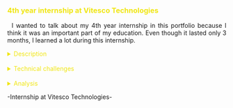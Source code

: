 <h3 style="color: #f0e613">4th year internship at Vitesco Technologies</h3>

<p style="text-indent: 2%; text-align: justify;">
    I wanted to talk about my 4th year internship in this portfolio because I think it was an important part of my education. Even though it lasted only 3 months, I learned a lot during this internship.
</p>
<details>
    <summary style="color: #f0e613">Description</summary>
    <figure style="text-align: center">
        <img src="https://github.com/ALievre/5ISS_Portfolio/blob/main/public/images/vitesco_material.jpg?raw=true"
            title="My equipment"
            height="250">
        <figcaption>My equipment</figcaption>
    </figure>
    <figure style="text-align: center">
        <img src="https://github.com/ALievre/5ISS_Portfolio/blob/main/public/images/vitesco_Configuration.png?raw=true"
            title="System configuration"
            height="250">
        <img src="https://github.com/ALievre/5ISS_Portfolio/blob/main/public/images/vitesco_Panel_Summary.png?raw=true"
            title="Summary of the panels"
            height="250">
        <figcaption>The system's configuration and summary</figcaption>
    </figure>
    <figure style="text-align: center">
        <img src="https://github.com/ALievre/5ISS_Portfolio/blob/main/public/images/vitesco_Final_Panel_NFC.png?raw=true"
            title="NFC Panel"
            height="250">
        <img src="https://github.com/ALievre/5ISS_Portfolio/blob/main/public/images/vitesco_Final_Panel_SFD.png?raw=true"
            title="SFD Panel"
            height="250">
        <img src="https://github.com/ALievre/5ISS_Portfolio/blob/main/public/images/vitesco_Final_Panel_SFD_Simplified.png?raw=true"
            title="Simplified SFD Panel"
            height="250">
        <figcaption>My panels</figcaption>
    </figure>
    <p style="text-indent: 2%; margin-left: 2%; text-align: justify;">
        I did my internship at Vitesco Technologies within the Mechatronic Sensor Module (MSM) where Vitesco is developing Door Handle Sensor (DHS). The product is based on the CANoe communication network. In addition, many tests must be carried out to guarantee the correct functioning of the product. During this internship, my goal was to collect the testing needs of the DHS project and to use the CANoe tool to develop a generic interface while providing a library that can be used by future projects. My work was deconstructed into different steps: 
    </p>
    <p style="margin-left: 10%; text-align: justify;">
        1.	Familiarize with existing technologies (capacitive sensor / BLE/ NFC) and with the CANoe software. <br>
        2.	Collect the project needs and read the documentation to understand what was expected of my work. <br>
        3.	Normalize the already existing code. <br>
        4.	Develop the modules based on CAPL and create panels to test the NFC. They needed this panel to test the NFC protocol quickly without having to modify the code each time. <br>
        5.	Upgrade the routine control SFD UDS panel. <br>
        6.	Perform the tests and training. <br>
        7.	Present my work to the team. <br>
    </p>
    <p style="text-indent: 2%; margin-left: 2%; text-align: justify;">
        <b>Why CANoe?</b> This software can emulate the sensor's interface on a vehicle. It makes it possible to develop, test and analyze individual ECU or a network of ECU.
    </p>
    <p style="text-indent: 2%; margin-left: 2%; text-align: justify;">
        <b>NFC:</b> NFC or Near-Field Communication is a proximity-based wireless communication standard.
    </p>
    <p style="text-indent: 2%; margin-left: 2%; text-align: justify;">
        <b>SFD:</b>  SFD, Security Fahrzeug Diagnosis, means Vehicle Diagnosis Protection. It is the procedure recovering a certified token to use UDS services.
    </p>
    <p style="text-indent: 2%; margin-left: 2%; text-align: justify;">
        <b>UDS:</b> UDS or Unified Diagnostic Services is a communication protocol used for ECU diagnosis, debugging and configuration.
    </p>
</details>
<br>
<details>
    <summary style="color: #f0e613">Technical challenges</summary>
    <p style="text-indent: 2%; margin-left: 2%; text-align: justify;">
        I faced multiple challenges during this internship, but I succeeded to overcome them all. That is what was satisfying about this internship.
    </p>
    <p style="text-indent: 2%; margin-left: 2%; text-align: justify;">
        The first challenge was to arrive in the middle of a project. It took me some time to get familiar with the goals of this project, the equipment used, and the code already written. But with a lot of research, by reading the documentation and questioning my tutors.
    </p>
    <p style="text-indent: 2%; margin-left: 2%; text-align: justify;">
        Another challenge was to understand the technologies used: CAN networks, NFC protocols, etc. Like the first challenge, I resolve my problem the same way.
    </p>
    <p style="text-indent: 2%; margin-left: 2%; text-align: justify;">
        The biggest challenge was to learn how to use the CANoe software. This is a very complete and complex software that emulates the CAN network of a vehicle. It also allows the creation of controls panels and tests. Due to its complexity, it took me a long time to understand how to manipulate it.
    </p>
</details>
<br>
<details>
    <summary style="color: #f0e613">Analysis</summary>
    <p>
        During this internship, I had the opportunity to do and experiment a lot of things:
    </p>
    <ul>
        <li>Discovery of the CANoe software</li>
        <li>Development of programming skills (CAPL)</li>
        <li>Familiarization to design and UI</li>
        <li>Engineer approach to problem solving and using code already written</li>
        <li>Adaptability to an already started project</li>
        <li>Understanding the needs of the team</li>
        <li>Reflection to answer these needs</li>
        <li>Creativity and autonomy with requirement specifications</li>
        <li>Teamwork and synthesis capability to present the results</li>
        <li>Overview of a large company</li>
    </ul>
</details>

<p>-Internship at Vitesco Technologies-</p>